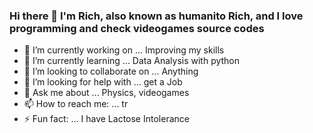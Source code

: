 ### Hi there 👋 I'm Rich, also known as humanito Rich, and I love programming and check videogames source codes

- 🔭 I’m currently working on ... Improving my skills
- 🌱 I’m currently learning ... Data Analysis with python
- 👯 I’m looking to collaborate on ... Anything
- 🤔 I’m looking for help with ...  get a Job
- 💬 Ask me about ... Physics, videogames
- 📫 How to reach me: ... tr
- ⚡ Fun fact: ... I have Lactose Intolerance


<!--
**RichAcevedo/RichAcevedo** is a ✨ _special_ ✨ repository because its `README.md` (this file) appears on your GitHub profile.

Here are some ideas to get you started:

- 🔭 I’m currently working on ... Improving my skills
- 🌱 I’m currently learning ... Data Analysis with python
- 👯 I’m looking to collaborate on ... Anything
- 🤔 I’m looking for help with ...  get a Job
- 💬 Ask me about ... Physics, videogames
- 📫 How to reach me: ... tr
- ⚡ Fun fact: ... I have Lactose Intolerance
-->
